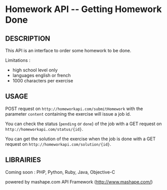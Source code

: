 Homework API -- Getting Homework Done
=====================================

## DESCRIPTION

This API is an interface to order some homework to be done.

Limitations :

* high school level only
* languages english or french
* 1000 characters per exercise

## USAGE

POST request on `http://homeworkapi.com/submitHomework` with the parameter `content` containing the exercise will issue a job id.

You can check the status (`pending` or `done`) of the job with a GET request on `http://homeworkapi.com/status/{id}`.

You can get the solution of the exercise when the job is done with a GET request on `http://homeworkapi.com/solution/{id}`.

## LIBRAIRIES

Coming soon : PHP, Python, Ruby, Java, Objective-C

powered by mashape.com API Framework (http://www.mashape.com/)

